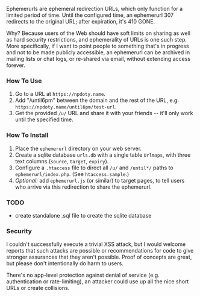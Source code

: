 Ephemerurls are ephemeral redirection URLs, which only function for a limited period of time. Until the configured time, an ephemerurl 307 redirects to the original URL; after expiration, it's 410 GONE.

Why? Because users of the Web should have soft limits on sharing as well as hard security restrictions, and ephemerality of URLs is one such step. More specifically, if I want to point people to something that's in progress and not to be made publicly accessible, an ephemerurl can be archived in mailing lists or chat logs, or re-shared via email, without extending access forever.

### How To Use

1. Go to a URL at `https://npdoty.name`.
2. Add "/until6pm" between the domain and the rest of the URL, e.g. `https://npdoty.name/until6pm/test-url`.
3. Get the provided `/u/` URL and share it with your friends -- it'll only work until the specified time.

### How To Install

1. Place the `ephemerurl` directory on your web server.
2. Create a sqlite database `urls.db` with a single table `Urlmaps`, with three text columns (`source`, `target`, `expiry`).
3. Configure a `.htaccess` file to direct all `/u/` and `/until*/` paths to `ephemerurl/index.php`. (See `htaccess.sample`.)
4. _Optional:_ add `ephemerurl.js` (or similar) to target pages, to tell users who arrive via this redirection to share the ephemerurl.

### TODO

* create standalone .sql file to create the sqlite database

### Security

I couldn't successfully execute a trivial XSS attack, but I would welcome reports that such attacks are possible or recommendations for code to give stronger assurances that they aren't possible. Proof of concepts are great, but please don't intentionally do harm to users.

There's no app-level protection against denial of service (e.g. authentication or rate-limiting), an attacker could use up all the nice short URLs or create collisions.
